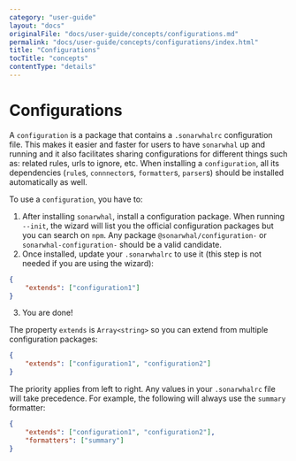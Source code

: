 ```yaml
---
category: "user-guide"
layout: "docs"
originalFile: "docs/user-guide/concepts/configurations.md"
permalink: "docs/user-guide/concepts/configurations/index.html"
title: "Configurations"
tocTitle: "concepts"
contentType: "details"
---
```

# Configurations

A `configuration` is a package that contains a `.sonarwhalrc` configuration
file. This makes it easier and faster for users to have `sonarwhal` up and
running and it also facilitates sharing configurations for different things
such as: related rules, urls to ignore, etc.
When installing a `configuration`, all its dependencies (`rule`s,
`connnector`s, `formatter`s, `parser`s) should be installed automatically
as well.

To use a `configuration`, you have to:

1. After installing `sonarwhal`, install a configuration package. When running
   `--init`, the wizard will list you the official configuration packages but
   you can search on `npm`. Any package `@sonarwhal/configuration-` or
   `sonarwhal-configuration-` should be a valid candidate.
2. Once installed, update your `.sonarwhalrc` to use it (this step is not needed
   if you are using the wizard):

```json
{
    "extends": ["configuration1"]
}
```

3. You are done!

The property `extends` is `Array<string>` so you can extend from multiple
configuration packages:

```json
{
    "extends": ["configuration1", "configuration2"]
}
```

The priority applies from left to right. Any values in your `.sonarwhalrc` file
will take precedence. For example, the following will always use the `summary`
formatter:

```json
{
    "extends": ["configuration1", "configuration2"],
    "formatters": ["summary"]
}
```
